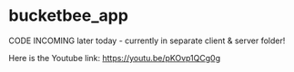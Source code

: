 # bucketbee_app
CODE INCOMING later today - currently in separate client & server folder! 

Here is the Youtube link: https://youtu.be/pKOvp1QCg0g
